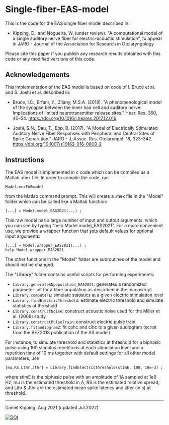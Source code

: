 # Single-fiber-EAS-model

This is the code for the EAS single fiber model described in:
  
- Kipping, D., and Nogueira, W. (under review). "A computational model of a single auditory nerve fiber for electric-acoustic stimulation", to appear in JARO - Journal of the Association for Research in Otolaryngology
 
Please cite this paper if you publish any research results obtained with this code or any modified versions of this code.

## Acknowledgements

This implementation of the EAS model is based on code of I. Bruce et al. and S. Joshi et al. described in:
 
- Bruce, I.C., Erfani, Y., Zilany, M.S.A. (2018). "A phenomenological model of the synapse between the inner hair cell and auditory nerve: Implications of limited neurotransmitter release sites." Hear. Res. 360, 40–54. https://doi.org/10.1016/j.heares.2017.12.016

- Joshi, S.N., Dau, T., Epp, B. (2017). "A Model of Electrically Stimulated Auditory Nerve Fiber Responses with Peripheral and Central Sites of Spike Generation." JARO - J. Assoc. Res. Otolaryngol. 18, 323–342. https://doi.org/10.1007/s10162-016-0608-2

## Instructions

The EAS model is implemented in c code which can be compiled as a Matlab .mex file. In order to compile the code, run 
```  
Model.mexEASmodel 
```  
from the Matlab command prompt. This will create a .mex file in the "Model" folder which can be called like a Matlab function:
```
[...] = Model.model_EAS2021(...) ;
```

This raw model has a large number of input and output arguments, which you can see by typing "help Model.model_EAS2021".
For a more convenient use, we provide a wrapper function that sets default values for optional input arguments:
```
[...] = Model.wrapper_EAS2021(...) ;
help Model.wrapper_EAS2021
```

The other functions in the "Model" folder are subroutines of the model and should not be changed.

The "Library" folder contains useful scripts for performing experiments:
- `Library.generateANpopulation_EAS2021`:  generates a randomized parameter set for a fiber population as described in the manuscript
- `Library.computeFE`:                     simulate statistics at a given electric stimulation level
- `Library.findElectricThreshold`:         estimate electric threshold and simulate statistics at threshold
- `Library.constructNoise`:                construct acoustic noise used for the Miller et al. (2009) study
- `Library.constructPulseTrain`:           construct electric pulse train
- `Library.fitaudiogram2`:                 fit cohc and cihc to a given audiogram (script from the BEZ2018 publication of the AS model)

For instance, to simulate threshold and statistics at threshold for a biphasic pulse using 100 stimulus repetitions at each stimulation level 
and a repetition time of 10 ms together with default settings for all other model parameters, use
```
[mu,RS,Lthr,Jthr] = Library.findElectricThreshold(stimE, 100, 10e-3) ;
```
where stimE is the biphasic pulse with an amplitude of 1A sampled at 1e6 Hz, mu is the estimated threshold in A, RS is the estimated relative spread, 
and Lthr & Jthr are the estimated mean spike latency and jitter (in s) at threshold.

************************
Daniel Kipping, Aug 2021
(updated Jul 2022)

[![DOI](https://zenodo.org/badge/DOI/10.5281/zenodo.6866742.svg)](https://doi.org/10.5281/zenodo.6866742)
